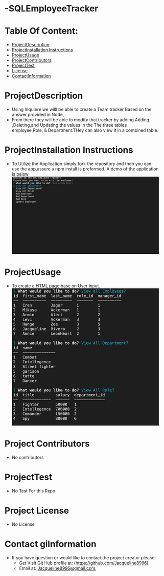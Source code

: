 # -SQLEmployeeTracker

# Table Of Content:
* [ProjectDescription](#ProjectDescription)
* [ProjectInstallation Instructions](#ProjectInstallationInstructions)
* [ProjectUsage](#ProjectUsage)
* [ProjectContributors](#ProjectContributors)
* [ProjectTest](#ProjectTest)
* [License](#Projectlicense)
* [ContactInformation](#ContactInformation)

# ProjectDescription
* Using Inquiere we willl be able to create a Team tracker Based on the answer provided in Node,
* From there they will be able to modify that tracker by adding Adding ,Deleting,and Updating the values in the The three tables employee,Role, & Department.THey can also view it in a combined table. 

# ProjectInstallation Instructions
* To Utilize the Application simply fork the repository and then you can use the app,assure a npm install is preformed. A demo of the application is below 
![alt text](/images/SQLTracker.gif)

# ProjectUsage
* To create a HTML page base on User input.
![alt text](/images/viewAll.png)

# Project Contributors
* No contributors

# ProjectTest
* No Test For this Repo 

# Project License
* No License

# Contact giInformation
* If you have question or would like to contact the project creator please:
    *  Get Visit Git Hub profile at: (https://github.com/Jacqueline8996)
    *  Email at: Jacqueline8996@gmail.com;